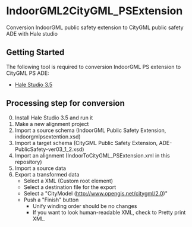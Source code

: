 # IndoorGML2CityGML_PSExtension
Conversion IndoorGML public safety extension to CityGML public safety ADE with Hale studio

## Getting Started
The following tool is required to conversion IndoorGML PS extension to CityGML PS ADE:
* [Hale Studio 3.5](https://www.wetransform.to/downloads/)

## Processing step for conversion
0) Install Hale Studio 3.5 and run it
1) Make a new alignment project 
2) Import a source schema (IndoorGML Public Safety Extension, indoorgmlpsextention.xsd)
3) Import a target schema (CityGML Public Safety Extension, ADE-PublicSafety-ver03_1_2.xsd)
4) Import an alignment (IndoorToCityGML_PSExtension.xml in this repository)
5) Import a source data
6) Export a transformed data
    * Select a XML (Custom root element)
    * Select a destination file for the export
    * Select a "CityModel (http://www.opengis.net/citygml/2.0)"
    * Push a "Finish" button
        * Unify winding order should be no changes
        * If you want to look human-readable XML, check to Pretty print XML. 
